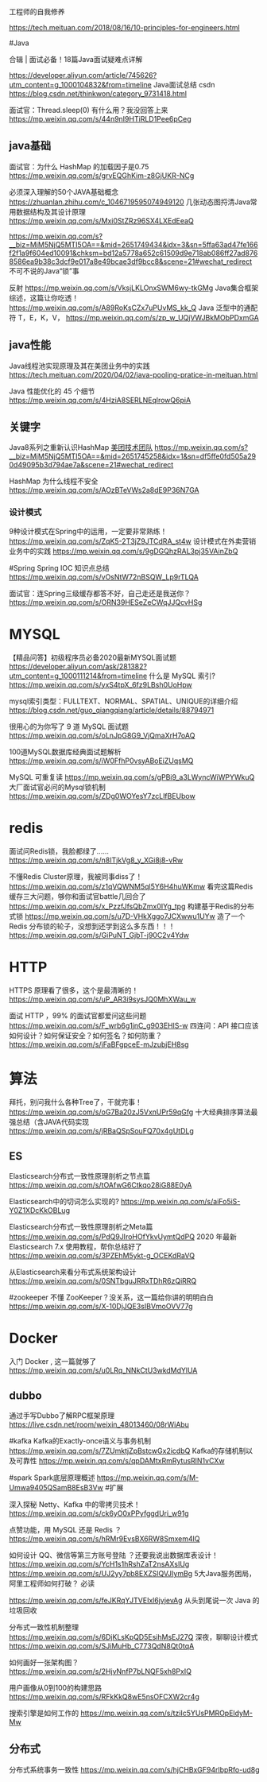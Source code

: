 工程师的自我修养

https://tech.meituan.com/2018/08/16/10-principles-for-engineers.html

#Java

合辑 | 面试必备！18篇Java面试疑难点详解

https://developer.aliyun.com/article/745626?utm_content=g_1000104832&from=timeline 
Java面试总结 csdn
https://blog.csdn.net/thinkwon/category_9731418.html

面试官：Thread.sleep(0) 有什么用？我没回答上来
https://mp.weixin.qq.com/s/44n9nI9HTiRLD1Pee6pCeg



## java基础

面试官：为什么 HashMap 的加载因子是0.75
https://mp.weixin.qq.com/s/grvEQGhKim-z8GjUKR-NCg

必须深入理解的50个JAVA基础概念
https://zhuanlan.zhihu.com/c_1046719595074949120
几张动态图捋清Java常用数据结构及其设计原理
https://mp.weixin.qq.com/s/Mxi0StZRz96SX4LXEdEeaQ

https://mp.weixin.qq.com/s?__biz=MjM5NjQ5MTI5OA==&mid=2651749434&idx=3&sn=5ffa63ad47fe166f2f1a9f604ed10091&chksm=bd12a5778a652c61509d9e718ab086ff27ad8768586ea9b38c3dcf9e017a8e49bcae3df9bcc8&scene=21#wechat_redirect  不可不说的Java“锁”事

反射
https://mp.weixin.qq.com/s/VksjLKLOnxSWM6wy-tkGMg
Java集合框架综述，这篇让你吃透！
https://mp.weixin.qq.com/s/A89RoKsCZx7uPUvMS_kk_Q
Java 泛型中的通配符 T，E，K，V，
https://mp.weixin.qq.com/s/zp_w_UQjVWJBkMObPDxmGA

## java性能

Java线程池实现原理及其在美团业务中的实践
https://tech.meituan.com/2020/04/02/java-pooling-pratice-in-meituan.html

Java 性能优化的 45 个细节
https://mp.weixin.qq.com/s/4HziA8SERLNEqlrowQ6piA

## 关键字

Java8系列之重新认识HashMap   [美团技术团队](javascript:void(0);)
https://mp.weixin.qq.com/s?__biz=MjM5NjQ5MTI5OA==&mid=2651745258&idx=1&sn=df5ffe0fd505a290d49095b3d794ae7a&scene=21#wechat_redirect

HashMap 为什么线程不安全
https://mp.weixin.qq.com/s/AOzBTeVWs2a8dE9P36N7GA



### 设计模式

9种设计模式在Spring中的运用，一定要非常熟练！
https://mp.weixin.qq.com/s/ZqK5-2T3jZ9JTCdRA_st4w
设计模式在外卖营销业务中的实践
https://mp.weixin.qq.com/s/9gDGQhzRAL3pj35VAinZbQ

#Spring
Spring IOC 知识点总结
https://mp.weixin.qq.com/s/vOsNtW72nBSQW_Lp9rTLQA

面试官：连Spring三级缓存都答不好，自己走还是我送你？
https://mp.weixin.qq.com/s/ORN39HESeZeCWqJJQcvHSg

# MYSQL

【精品问答】初级程序员必备2020最新MYSQL面试题
https://developer.aliyun.com/ask/281382?utm_content=g_1000111214&from=timeline
什么是 MySQL 索引?
https://mp.weixin.qq.com/s/yxS4tpX_6fz9LBsh0UoHpw

mysql索引类型：FULLTEXT、NORMAL、SPATIAL、UNIQUE的详细介绍
https://blog.csdn.net/guo_qiangqiang/article/details/88794971

很用心的为你写了 9 道 MySQL 面试题
https://mp.weixin.qq.com/s/oLnJpG8G9_VjQmaXrH7oAQ

100道MySQL数据库经典面试题解析
https://mp.weixin.qq.com/s/iW0FfhP0vsyABoEiZUqsMQ

MySQL 可重复读
https://mp.weixin.qq.com/s/gPBi9_a3LWyncWiWPYWkuQ
大厂面试官必问的Mysql锁机制
https://mp.weixin.qq.com/s/ZDg0WOYesY7zcLlfBEUbow

# redis

面试问Redis锁，我脸都绿了......
https://mp.weixin.qq.com/s/n8ITjkVg8_y_XGi8j8-vRw

不懂Redis Cluster原理，我被同事diss了！
https://mp.weixin.qq.com/s/z1qVQWNM5ql5Y6H4huWKmw
看完这篇Redis缓存三大问题，够你和面试官battle几回合了
https://mp.weixin.qq.com/s/x_PzzfJfsQbZmx0IYg_tpg
构建基于Redis的分布式锁
https://mp.weixin.qq.com/s/u7D-VHkXggo7JCXwwu1UYw
造了一个 Redis 分布锁的轮子，没想到还学到这么多东西！！！
https://mp.weixin.qq.com/s/GiPuNT_GjbT-j90C2v4Ydw

# HTTP

HTTPS 原理看了很多，这个是最清晰的！
https://mp.weixin.qq.com/s/uP_AR3i9sysJQ0MhXWau_w

面试 HTTP ，99% 的面试官都爱问这些问题
https://mp.weixin.qq.com/s/F_wrb6g1jnC_g903EHlS-w
四连问：API 接口应该如何设计？如何保证安全？如何签名？如何防重？
https://mp.weixin.qq.com/s/jFaBFgpceE-mJzubjEH8sg


# 算法

拜托，别问我什么各种Tree了，干就完事！
https://mp.weixin.qq.com/s/oG7Ba20zJ5VxnUPr59qGfg
十大经典排序算法最强总结（含JAVA代码实现
https://mp.weixin.qq.com/s/jRBaQSpSouFQ70x4gUtDLg

## ES
Elasticsearch分布式一致性原理剖析之节点篇
https://mp.weixin.qq.com/s/tOAfwG6Ctkqo28iG88E0yA

Elasticsearch中的切词怎么实现的?
https://mp.weixin.qq.com/s/aiFo5iS-Y0Z1XDcKkOBLug

Elasticsearch分布式一致性原理剖析之Meta篇
https://mp.weixin.qq.com/s/PdQ9JIroHOfYkvUymtQdPQ
2020 年最新 Elasticsearch 7.x 使用教程，帮你总结好了
https://mp.weixin.qq.com/s/3PZEhM5ykt-g_OCEKdRaVQ


从Elasticsearch来看分布式系统架构设计
https://mp.weixin.qq.com/s/0SNTbguJRRxTDhR6zQiRRQ

#zookeeper 
不懂 ZooKeeper？没关系，这一篇给你讲的明明白白
https://mp.weixin.qq.com/s/X-10DjJQE3sIBVmoOVV77g

# Docker
入门 Docker , 这一篇就够了
https://mp.weixin.qq.com/s/u0LRq_NNkCtU3wkdMdYlUA

## dubbo

通过手写Dubbo了解RPC框架原理
https://live.csdn.net/room/weixin_48013460/08rWiAbu

#kafka
Kafka的Exactly-once语义与事务机制
https://mp.weixin.qq.com/s/7ZUmktjZpBstcwGx2icdbQ
Kafka的存储机制以及可靠性
https://mp.weixin.qq.com/s/qpDAMtxRmRytusRlN1vCXw

#spark
Spark底层原理概述
https://mp.weixin.qq.com/s/M-Umwa9405QSamB8EsB3Vw
#扩展

深入探秘 Netty、Kafka 中的零拷贝技术！
https://mp.weixin.qq.com/s/ck6yO0xPPyfggdUri_w91g


点赞功能，用 MySQL 还是 Redis ？
https://mp.weixin.qq.com/s/hRMr9EvsBX6RW8Smxem4lQ

如何设计 QQ、微信等第三方账号登陆 ？还要我说出数据库表设计！
https://mp.weixin.qq.com/s/YcH1s1hRshZaT2nsAXsIUg
https://mp.weixin.qq.com/s/UJ2yy7pb8EXZSlQVJIymBg  5大Java服务困局，阿里工程师如何打破？ 必读

https://mp.weixin.qq.com/s/feJKRqYJTVEIxl6jvjevAg 从头到尾说一次 Java 的垃圾回收


分布式一致性机制整理
https://mp.weixin.qq.com/s/6DjKLsKpQD5EsihMsEJ27Q
深夜，聊聊设计模式
https://mp.weixin.qq.com/s/SJiMuHb_C773QdN8Qt0tqA



如何画好一张架构图？
https://mp.weixin.qq.com/s/2HjvNnfP7bLNQF5xh8PxIQ

用户画像从0到100的构建思路
https://mp.weixin.qq.com/s/RFkKkQ8wE5nsOFCXW2cr4g

搜索引擎是如何工作的
https://mp.weixin.qq.com/s/tziIc5YUsPMROpEldyM-Mw

## 分布式
分布式系统事务一致性
https://mp.weixin.qq.com/s/hjCHBxGF94rlbpRfo-ud8g

